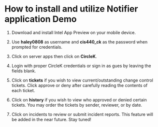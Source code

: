 How to install and utilize Notifier application Demo
======================================================================
1. Download and install Intel App Preview on your mobile device.

2. Use <b>haley0808</b> as username and <b>cis440_ck</b> as the password when prompted for credentials.

3. Click on server apps then click on <b>CircleK</b>.

4. Login with proper CircleK credentials or sign in as gues by leaving the fields blank.

5. Click on <b>tickets</b> if you wish to view current/outstanding change control tickets. Click approve or deny after carefully reading the contents of each ticket. 

6. Click on <b>history</b> if you wish to view who approved or denied certain tickets. You may order the tickets by sender, reviewer, or by date.   
7. Click on incidents to review or submit incident reports. This feature will be added in the near future. Stay tuned!


